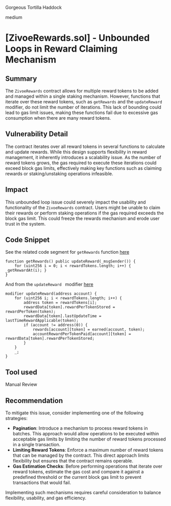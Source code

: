 Gorgeous Tortilla Haddock

medium

# [ZivoeRewards.sol] - Unbounded Loops in Reward Claiming Mechanism

## Summary
The `ZivoeRewards` contract allows for multiple reward tokens to be added and managed within a single staking mechanism. However, functions that iterate over these reward tokens, such as `getRewards` and the `updateReward` modifier, do not limit the number of iterations. This lack of bounding could lead to gas limit issues, making these functions fail due to excessive gas consumption when there are many reward tokens.

## Vulnerability Detail
The contract iterates over all reward tokens in several functions to calculate and update rewards. While this design supports flexibility in reward management, it inherently introduces a scalability issue. As the number of reward tokens grows, the gas required to execute these iterations could exceed block gas limits, effectively making key functions such as claiming rewards or staking/unstaking operations infeasible.

## Impact
This unbounded loop issue could severely impact the usability and functionality of the `ZivoeRewards` contract. Users might be unable to claim their rewards or perform staking operations if the gas required exceeds the block gas limit. This could freeze the rewards mechanism and erode user trust in the system.

## Code Snippet
See the related code segment for `getRewards` function [here](https://github.com/sherlock-audit/2024-03-zivoe/blob/main/zivoe-core-foundry/src/ZivoeRewards.sol#L281-L283)
```solidity
function getRewards() public updateReward(_msgSender()) {
    for (uint256 i = 0; i < rewardTokens.length; i++) { _getRewardAt(i); }
}
```

And from the `updateReward ` modifier [here](https://github.com/sherlock-audit/2024-03-zivoe/blob/main/zivoe-core-foundry/src/ZivoeRewards.sol#L123C5-L134)
```solidity
modifier updateReward(address account) {
    for (uint256 i; i < rewardTokens.length; i++) {
        address token = rewardTokens[i];
        rewardData[token].rewardPerTokenStored = rewardPerToken(token);
        rewardData[token].lastUpdateTime = lastTimeRewardApplicable(token);
        if (account != address(0)) {
            rewards[account][token] = earned(account, token);
            accountRewardPerTokenPaid[account][token] = rewardData[token].rewardPerTokenStored;
        }
    }
    _;
}
```

## Tool used
Manual Review

## Recommendation
To mitigate this issue, consider implementing one of the following strategies:

- **Pagination**: Introduce a mechanism to process reward tokens in batches. This approach would allow operations to be executed within acceptable gas limits by limiting the number of reward tokens processed in a single transaction.
- **Limiting Reward Tokens**: Enforce a maximum number of reward tokens that can be managed by the contract. This direct approach limits flexibility but ensures that the contract remains operable.
- **Gas Estimation Checks**: Before performing operations that iterate over reward tokens, estimate the gas cost and compare it against a predefined threshold or the current block gas limit to prevent transactions that would fail.

Implementing such mechanisms requires careful consideration to balance flexibility, usability, and gas efficiency.
